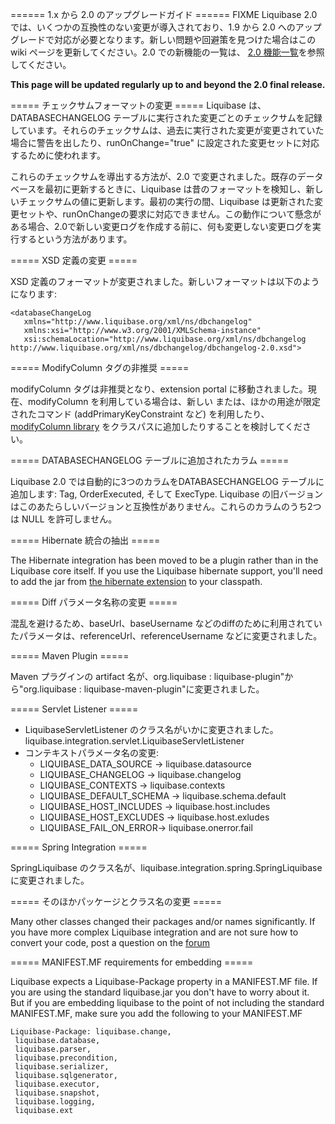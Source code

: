 ====== 1.x から 2.0 のアップグレードガイド ======
FIXME
Liquibase 2.0 では、いくつかの互換性のない変更が導入されており、1.9 から 2.0 へのアップグレードで対応が必要となります。新しい問題や回避策を見つけた場合はこの wiki ページを更新してください。2.0 での新機能の一覧は、 [2.0 機能一覧](v2_features)を参照してください。

**This page will be updated regularly up to and beyond the 2.0 final release.**

===== チェックサムフォーマットの変更 =====
Liquibase は、DATABASECHANGELOG テーブルに実行された変更ごとのチェックサムを記録しています。それらのチェックサムは、過去に実行された変更が変更されていた場合に警告を出したり、runOnChange="true" に設定された変更セットに対応するために使われます。

これらのチェックサムを導出する方法が、2.0 で変更されました。既存のデータベースを最初に更新するときに、Liquibase は昔のフォーマットを検知し、新しいチェックサムの値に更新します。最初の実行の間、Liquibase は更新された変更セットや、runOnChangeの要求に対応できません。この動作について懸念がある場合、2.0で新しい変更ログを作成する前に、何も変更しない変更ログを実行するという方法があります。

===== XSD 定義の変更 =====

XSD 定義のフォーマットが変更されました。新しいフォーマットは以下のようになります:

    <databaseChangeLog
       xmlns="http://www.liquibase.org/xml/ns/dbchangelog"
       xmlns:xsi="http://www.w3.org/2001/XMLSchema-instance"
       xsi:schemaLocation="http://www.liquibase.org/xml/ns/dbchangelog http://www.liquibase.org/xml/ns/dbchangelog/dbchangelog-2.0.xsd">


===== ModifyColumn タグの非推奨 =====

modifyColumn タグは非推奨となり、extension portal に移動されました。現在、modifyColumn を利用している場合は、新しい <modifyDataType> または、ほかの用途が限定されたコマンド (addPrimaryKeyConstraint など) を利用したり、[modifyColumn library](http://liquibase.jira.com/wiki/display/CONTRIB/ModifyColumn+Change) をクラスパスに追加したりすることを検討してください。

===== DATABASECHANGELOG テーブルに追加されたカラム =====

Liquibase 2.0 では自動的に3つのカラムをDATABASECHANGELOG テーブルに追加します:  Tag, OrderExecuted, そして ExecType.  Liquibase の旧バージョンはこのあたらしいバージョンと互換性がありません。これらのカラムのうち2つは NULL を許可しません。

===== Hibernate 統合の抽出 =====

The Hibernate integration has been moved to be a plugin rather than in the Liquibase core itself.  If you use the Liquibase hibernate support, you'll need to add the jar from [the hibernate extension](http://liquibase.jira.com/wiki/display/CONTRIB/Hibernate+Integration) to your classpath.


===== Diff パラメータ名称の変更 =====

混乱を避けるため、baseUrl、baseUsername などのdiffのために利用されていたパラメータは、referenceUrl、referenceUsername などに変更されました。

===== Maven Plugin =====

Maven プラグインの artifact 名が、org.liquibase : liquibase-plugin"から"org.liquibase : liquibase-maven-plugin"に変更されました。

===== Servlet Listener =====

  * LiquibaseServletListener のクラス名がいかに変更されました。 liquibase.integration.servlet.LiquibaseServletListener
  * コンテキストパラメータ名の変更:
    * LIQUIBASE_DATA_SOURCE -> liquibase.datasource
    * LIQUIBASE_CHANGELOG -> liquibase.changelog
    * LIQUIBASE_CONTEXTS -> liquibase.contexts
    * LIQUIBASE_DEFAULT_SCHEMA -> liquibase.schema.default
    * LIQUIBASE_HOST_INCLUDES -> liquibase.host.includes
    * LIQUIBASE_HOST_EXCLUDES -> liquibase.host.exludes
    * LIQUIBASE_FAIL_ON_ERROR-> liquibase.onerror.fail


===== Spring Integration =====

SpringLiquibase のクラス名が、liquibase.integration.spring.SpringLiquibase に変更されました。

===== そのほかパッケージとクラス名の変更 =====

Many other classes changed their packages and/or names significantly.  If you have more complex Liquibase integration and are not sure how to convert your code, post a question on the [forum](http://liquibase.org/forum)


===== MANIFEST.MF requirements for embedding =====

Liquibase expects a Liquibase-Package property in a MANIFEST.MF file.  If you are using the standard liquibase.jar you don't have to worry about it. But if you are embedding liquibase to the point of not including the standard MANIFEST.MF, make sure you add the following to your MANIFEST.MF

    Liquibase-Package: liquibase.change,
     liquibase.database,
     liquibase.parser,
     liquibase.precondition,
     liquibase.serializer,
     liquibase.sqlgenerator,
     liquibase.executor,
     liquibase.snapshot,
     liquibase.logging,
     liquibase.ext

